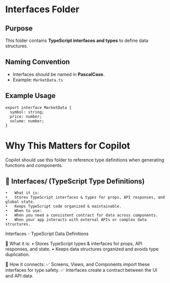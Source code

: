 # Interfaces Folder

## Purpose
This folder contains **TypeScript interfaces and types** to define data structures.

## Naming Convention
- Interfaces should be named in **PascalCase**.
- Example: `MarketData.ts`

## Example Usage
```tsx
export interface MarketData {
  symbol: string;
  price: number;
  volume: number;
}
```

# Why This Matters for Copilot

Copilot should use this folder to reference type definitions when generating functions and components.

## 📂 Interfaces/ (TypeScript Type Definitions)
	•	What it is:
	•	Stores TypeScript interfaces & types for props, API responses, and global state.
	•	Keeps TypeScript code organized & maintainable.
	•	When to use:
	•	When you need a consistent contract for data across components.
	•	When your app interacts with external APIs or complex data structures.

Interfaces - TypeScript Data Definitions

🔹 What it is:
	•	Stores TypeScript types & interfaces for props, API responses, and state.
	•	Keeps data structures organized and avoids type duplication.

🔹 How it connects:
✅ Screens, Views, and Components import these interfaces for type safety.
✅ Interfaces create a contract between the UI and API data.